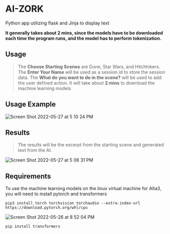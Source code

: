 # AI-ZORK
Python app utilizing flask and Jinja to display text



**It generally takes about 2 mins, since the models have to be downloaded each time the program runs, and the model has to perform tokenization.**

## Usage
> The **Choose Starting Scenes** are Dune, Star Wars, and Hitchhikers.
> The **Enter Your Name** will be used as a session id to store the session data.
> The **What do you want to do in the scene?** will be used to add the user defined action.
> It will take about **2 mins** to download the machine learning models

## Usage Example
![Screen Shot 2022-05-27 at 5 10 24 PM](https://user-images.githubusercontent.com/9085803/170801918-5eb35527-8810-435e-a58d-c10156e888ed.png)

## Results
> The results will be the excerpt from the starting scene and generated text from the AI.

![Screen Shot 2022-05-27 at 5 06 31 PM](https://user-images.githubusercontent.com/9085803/170801747-c4728f1d-c990-49aa-b4fc-c8fc8b146c01.png)

## Requirements
To use the machine learning models on the linux virtual machine for Alta3, you will need to install pytorch and transformers

``` 
pip3 install torch torchvision torchaudio --extra-index-url https://download.pytorch.org/whl/cpu
```

![Screen Shot 2022-05-26 at 8 52 04 PM](https://user-images.githubusercontent.com/9085803/170797263-184c1e92-5582-43a0-96f6-1d34df409911.png)

```
pip install transformers
```

